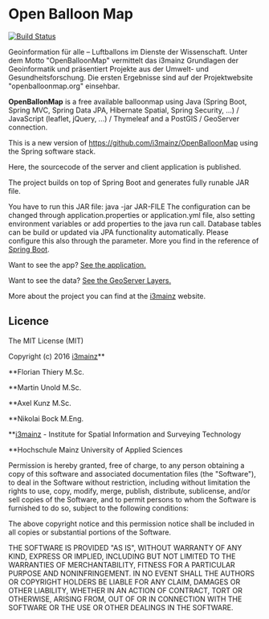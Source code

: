 # Open Balloon Map

[![Build Status](https://travis-ci.com/i3mainz/openballoonmap-boot.svg?branch=master)](https://travis-ci.com/i3mainz/openballoonmap-boot)

Geoinformation für alle – Luftballons im Dienste der Wissenschaft. Unter dem Motto "OpenBalloonMap" vermittelt das i3mainz Grundlagen der Geoinformatik und präsentiert Projekte aus der Umwelt- und Gesundheitsforschung. Die ersten Ergebnisse sind auf der Projektwebsite "openballoonmap.org" einsehbar.

**OpenBallonMap** is a free available balloonmap using Java (Spring Boot, Spring MVC, Spring Data JPA, Hibernate Spatial, Spring Security, ...) / JavaScript (leaflet, jQuery, ...) / Thymeleaf and a PostGIS / GeoServer connection.

This is a new version of https://github.com/i3mainz/OpenBalloonMap using the Spring software stack.

Here, the sourcecode of the server and client application is published.

The project builds on top of Spring Boot and generates fully runable JAR file.  

You have to run this JAR file:
java -jar JAR-FILE 
The configuration can be changed through application.properties or application.yml file, also setting environment variables or add properties to the java run call. Database tables can be build or updated via JPA functionality automatically. Please configure this also through the parameter. More you find in the reference of [Spring Boot](https://projects.spring.io/spring-boot/). 

Want to see the app? [See the application.](http://openballoonmap.org)

Want to see the data? [See the GeoServer Layers.](http://openballoonmap.org/geoserver/web/?wicket%3AbookmarkablePage=%3Aorg.geoserver.web.demo.MapPreviewPage)

More about the project you can find at the [i3mainz](http://i3mainz.hs-mainz.de/en/projekte/openballoonmap) website.

## Licence

The MIT License (MIT)

Copyright (c) 2016 [i3mainz](http://i3mainz.hs-mainz.de/en/institute)**

**Florian Thiery M.Sc.

**Martin Unold M.Sc.

**Axel Kunz M.Sc.

**Nikolai Bock M.Eng.

**[i3mainz](http://i3mainz.hs-mainz.de/en/institute) - Institute for Spatial Information and Surveying Technology

**Hochschule Mainz University of Applied Sciences

Permission is hereby granted, free of charge, to any person obtaining a copy
of this software and associated documentation files (the "Software"), to deal
in the Software without restriction, including without limitation the rights
to use, copy, modify, merge, publish, distribute, sublicense, and/or sell
copies of the Software, and to permit persons to whom the Software is
furnished to do so, subject to the following conditions:

The above copyright notice and this permission notice shall be included in all
copies or substantial portions of the Software.

THE SOFTWARE IS PROVIDED "AS IS", WITHOUT WARRANTY OF ANY KIND, EXPRESS OR
IMPLIED, INCLUDING BUT NOT LIMITED TO THE WARRANTIES OF MERCHANTABILITY,
FITNESS FOR A PARTICULAR PURPOSE AND NONINFRINGEMENT. IN NO EVENT SHALL THE
AUTHORS OR COPYRIGHT HOLDERS BE LIABLE FOR ANY CLAIM, DAMAGES OR OTHER
LIABILITY, WHETHER IN AN ACTION OF CONTRACT, TORT OR OTHERWISE, ARISING FROM,
OUT OF OR IN CONNECTION WITH THE SOFTWARE OR THE USE OR OTHER DEALINGS IN THE
SOFTWARE.
